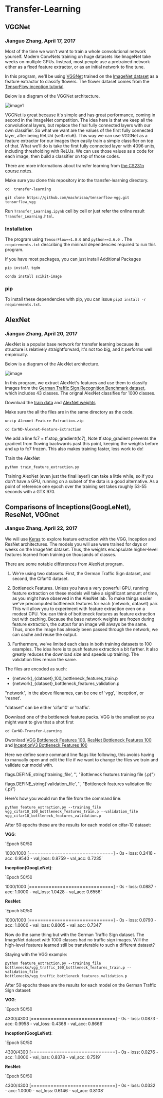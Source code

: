 # Transfer-Learning

## VGGNet

### Jianguo Zhang, April 17, 2017

Most of the time we won't want to train a whole convolutional network yourself. Modern ConvNets training on huge datasets like ImageNet take weeks on multiple GPUs. Instead, most people use a pretrained network either as a fixed feature extractor, or as an initial network to fine tune.

In this program, we'll be using [VGGNet](https://arxiv.org/pdf/1409.1556.pdf) trained on the [ImageNet dataset](http://www.image-net.org/) as a feature extractor to classify flowers. The flower dataset comes from the [TensorFlow inception tutorial](https://www.tensorflow.org/tutorials/image_retraining).

Below is a diagram of the VGGNet architecture.


![image1](https://github.com/JianguoZhang1994/Transfer-Learning/blob/master/assets/cnnarchitecture.jpg)

VGGNet is great because it's simple and has great performance, coming in second in the ImageNet competition. The idea here is that we keep all the convolutional layers, but replace the final fully connected layers with our own classifier. So what we want are the values of the first fully connected layer, after being ReLUd (self.relu6). This way we can use VGGNet as a feature extractor for our images then easily train a simple classifier on top of that. What we'll do is take the first fully connected layer with 4096 units, including thresholding with ReLUs. We can use those values as a code for each image, then build a classifier on top of those codes.

 There are more informations about transfer learning from [the CS231n course notes](http://cs231n.github.io/transfer-learning/#tf).


Make sure you clone this repository into the transfer-learning directory.

`cd  transfer-learning`

`git clone https://github.com/machrisaa/tensorflow-vgg.git tensorflow_vgg`

Run `Transfer_Learning.ipynb` cell by cell or just refer the online result `Transfer_Learning.html`.

### Installation

The program using `TensorFlow==1.0.0` and `python==3.6.0 `. The `requirements.txt` describing the minimal dependencies required to run this program. 

If you have most packages, you can just install Additional Packages

`pip install tqdm`

`conda install scikit-image`

### pip

To install these dependencies with pip, you can issue `pip3 install -r requirements.txt`.


## AlexNet

### Jianguo Zhang, April 20, 2017

AlexNet is a popular base network for transfer learning because its structure is relatively straightforward, it's not too big, and it performs well empirically.

Below is a diagram of the AlexNet architecture.

![image](https://github.com/JianguoZhang1994/Transfer-Learning/blob/master/AlexNet_image.png)


In this program, we extract AlexNet's features and use them to classify images from the [German Traffic Sign Recognition Benchmark dataset](http://benchmark.ini.rub.de/?section=gtsrb&subsection=dataset), which includes 43 classes. The orignal AlexNet classifies for 1000 classes.

Download the [train data](https://d17h27t6h515a5.cloudfront.net/topher/2016/October/580a829f_train/train.p) and [AlexNet weights](https://d17h27t6h515a5.cloudfront.net/topher/2016/October/580d880c_bvlc-alexnet/bvlc-alexnet.npyhttps://d17h27t6h515a5.cloudfront.net/topher/2016/October/580d880c_bvlc-alexnet/bvlc-alexnet.npy)


Make sure the all the files are in the same directory as the code.

`unzip Alexnet-Feature-Extraction.zip`

`cd CarND-Alexnet-Feature-Extraction`

We add a line fc7 = tf.stop_gradient(fc7), Note tf.stop_gradient prevents the gradient from flowing backwards past this point, keeping the weights before and up to fc7 frozen. This also makes training faster, less work to do!

Train the AlexNet

`python train_feature_extraction.py`

Training AlexNet (even just the final layer!) can take a little while, so if you don't have a GPU, running on a subset of the data is a good alternative. As a point of reference one epoch over the training set takes roughly 53-55 seconds with a GTX 970.

## Comparisons of Inceptions(GoogLeNet), ReseNet, VGGnet

### Jianguo Zhang, April 22, 2017

 We will use [Keras](https://keras.io/) to explore feature extraction with the VGG, Inception and ResNet architectures. The models you will use were trained for days or weeks on the ImageNet dataset. Thus, the weights encapsulate higher-level features learned from training on thousands of classes.

There are some notable differences from AlexNet program.

1. We're using two datasets. First, the German Traffic Sign dataset, and second, the Cifar10 dataset.

2. Bottleneck Features. Unless you have a very powerful GPU, running feature extraction on these models will take a significant amount of time, as you might have observed in the AlexNet lab. To make things easier we've precomputed bottleneck features for each (network, dataset) pair. This will allow you to experiment with feature extraction even on a modest CPU. You can think of bottleneck features as feature extraction but with caching. Because the base network weights are frozen during feature extraction, the output for an image will always be the same. Thus, once the image has already been passed through the network, we can cache and reuse the output.

3. Furthermore, we've limited each class in both training datasets to 100 examples. The idea here is to push feature extraction a bit further. It also greatly reduces the download size and speeds up training. The validation files remain the same.

The files are encoded as such:

* {network}_{dataset}_100_bottleneck_features_train.p
* {network}_{dataset}_bottleneck_features_validation.p

"network", in the above filenames, can be one of 'vgg', 'inception', or 'resnet'.

"dataset" can be either 'cifar10' or 'traffic'.

Download one of the bottleneck feature packs. VGG is the smallest so you might want to give that a shot first

`cd CarND-Transfer-Learning`

Dwonload [VGG Bottleneck Features 100](https://d17h27t6h515a5.cloudfront.net/topher/2016/November/5834b432_vgg-100/vgg-100.zip), [ResNet Bottleneck Features 100](https://d17h27t6h515a5.cloudfront.net/topher/2016/November/5834b634_resnet-100/resnet-100.zip) and [InceptionV3 Bottleneck Features 100](https://d17h27t6h515a5.cloudfront.net/topher/2016/November/5834b498_inception-100/inception-100.zip)

Here we define some command line flags like following, this avoids having to manually open and edit the file if we want to change the files we train and validate our model with.


flags.DEFINE_string('training_file', '', "Bottleneck features training file (.p)")

flags.DEFINE_string('validation_file', '', "Bottleneck features validation file (.p)")

Here's how you would run the file from the command line:

`python feature_extraction.py --training_file vgg_cifar10_100_bottleneck_features_train.p --validation_file vgg_cifar10_bottleneck_features_validation.p`

After 50 epochs these are the results for each model on cifar-10 dataset:

**VGG**:

`Epoch 50/50

1000/1000 [==============================] - 0s - loss: 0.2418 - acc: 0.9540 - val_loss: 0.8759 - val_acc: 0.7235`

**Inception(GoogLeNet)**:

`Epoch 50/50

1000/1000 [==============================] - 0s - loss: 0.0887 - acc: 1.0000 - val_loss: 1.0428 - val_acc: 0.6556`

**ResNet**:

`Epoch 50/50

1000/1000 [==============================] - 0s - loss: 0.0790 - acc: 1.0000 - val_loss: 0.8005 - val_acc: 0.7347`

 Now do the same thing but with the German Traffic Sign dataset. The ImageNet dataset with 1000 classes had no traffic sign images. Will the high-level features learned still be transferable to such a different dataset?
 
 Staying with the VGG example:

 `python feature_extraction.py --training_file bottlenecks/vgg_traffic_100_bottleneck_features_train.p --validation_file bottlenecks/vgg_traffic_bottleneck_features_validation.p`

After 50 epochs these are the results for each model on the German Traffic Sign dataset:

**VGG**:

`Epoch 50/50

4300/4300 [==============================] - 0s - loss: 0.0873 - acc: 0.9958 - val_loss: 0.4368 - val_acc: 0.8666`

**Inception(GoogLeNet)**:

`Epoch 50/50

4300/4300 [==============================] - 0s - loss: 0.0276 - acc: 1.0000 - val_loss: 0.8378 - val_acc: 0.7519`

**ResNet**:

`Epoch 50/50

4300/4300 [==============================] - 0s - loss: 0.0332 - acc: 1.0000 - val_loss: 0.6146 - val_acc: 0.8108`
